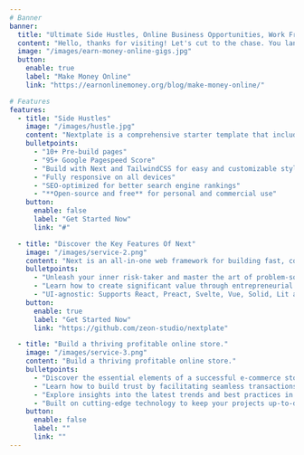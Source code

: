 ```yaml
---
# Banner
banner:
  title: "Ultimate Side Hustles, Online Business Opportunities, Work From Home Jobs"
  content: "Hello, thanks for visiting! Let's cut to the chase. You landed on this page because you're searching for ways to earn money online? Right, well your journey to earning money online starts here!"
  image: "/images/earn-money-online-gigs.jpg"
  button:
    enable: true
    label: "Make Money Online"
    link: "https://earnonlinemoney.org/blog/make-money-online/"

# Features
features:
  - title: "Side Hustles"
    image: "/images/hustle.jpg"
    content: "Nextplate is a comprehensive starter template that includes everything you need to get started with your Next project. What's Included in Nextplate"
    bulletpoints:
      - "10+ Pre-build pages"
      - "95+ Google Pagespeed Score"
      - "Build with Next and TailwindCSS for easy and customizable styling"
      - "Fully responsive on all devices"
      - "SEO-optimized for better search engine rankings"
      - "**Open-source and free** for personal and commercial use"
    button:
      enable: false
      label: "Get Started Now"
      link: "#"

  - title: "Discover the Key Features Of Next"
    image: "/images/service-2.png"
    content: "Next is an all-in-one web framework for building fast, content-focused websites. It offers a range of exciting features for developers and website creators. Some of the key features are:"
    bulletpoints:
      - "Unleash your inner risk-taker and master the art of problem-solving."
      - "Learn how to create significant value through entrepreneurial endeavors."
      - "UI-agnostic: Supports React, Preact, Svelte, Vue, Solid, Lit and more."
    button:
      enable: true
      label: "Get Started Now"
      link: "https://github.com/zeon-studio/nextplate"

  - title: "Build a thriving profitable online store."
    image: "/images/service-3.png"
    content: "Build a thriving profitable online store."
    bulletpoints:
      - "Discover the essential elements of a successful e-commerce store."
      - "Learn how to build trust by facilitating seamless transactions."
      - "Explore insights into the latest trends and best practices in e-commerce."
      - "Built on cutting-edge technology to keep your projects up-to-date with the latest web standards."
    button:
      enable: false
      label: ""
      link: ""
---
```

